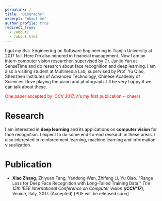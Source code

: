 ```yaml
---
permalink: /
title: "Biography"
excerpt: "About me"
author_profile: true
redirect_from: 
  - /about/
  - /about.html
---
```


I got my Bsc. Engineering on Software Engineering in Tianjin University at 2017 fall. Here I'm also minored in financial management. 
Now I am an intern computer vision researcher, supervised by Dr. Junjie Yan at SenseTime and do research about face recognition and deep learning.
I am also a visiting student at Multimedia Lab, supervised by Prof. Yu Qiao, Shenzhen Institutes of Advanced Technology, Chinese Academy of Sciences
I love playing the piano and photograph. I'll be very happy if we can talk about these.


<font color="red">One paper accepted by ICCV 2017, it's my first publication ~ cheers</font>

Research
======
I am interested in **deep learning** and its applications on **computer vision** for face recognition. I expect to do some end-to-end research in these areas.
I also interested in reinforcement learning, machine learning and information visualization.

Publication
======
- **Xiao Zhang**, Zhiyuan Fang, Yandong Wen, Zhifeng Li, Yu Qiao. "Range Loss for Deep Face Recognition with Long-Tailed Training Data." *The 15th IEEE International Conference on Computer Vision (**ICCV'17**)*, Venice, Italy, 2017. (Accepted)  [PDF will be released soon]